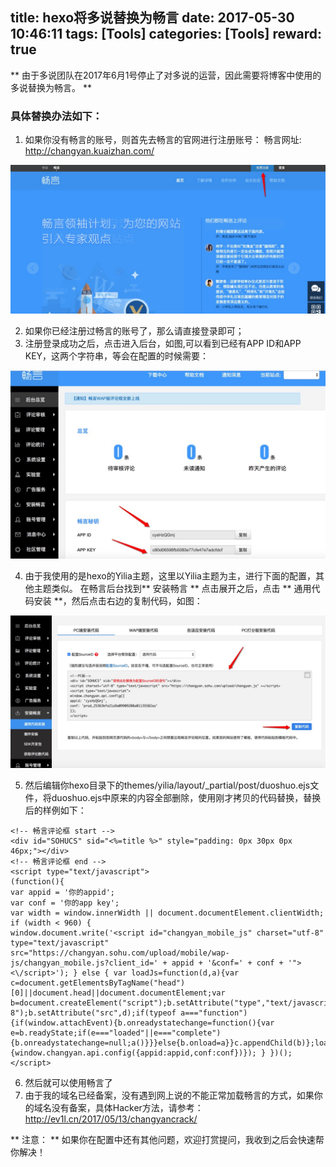 title: hexo将多说替换为畅言
date: 2017-05-30 10:46:11
tags: [Tools]
categories: [Tools]
reward: true
---

** 由于多说团队在2017年6月1号停止了对多说的运营，因此需要将博客中使用的多说替换为畅言。 **

### 具体替换办法如下：
1. 如果你没有畅言的账号，则首先去畅言的官网进行注册账号：
畅言网址: http://changyan.kuaizhan.com/

![](/images/reg_changyan.png)

2. 如果你已经注册过畅言的账号了，那么请直接登录即可；
3. 注册登录成功之后，点击进入后台，如图,可以看到已经有APP ID和APP KEY，这两个字符串，等会在配置的时候需要：

![](/images/login-changyan.png)

4. 由于我使用的是hexo的Yilia主题，这里以Yilia主题为主，进行下面的配置，其他主题类似。
在畅言后台找到** 安装畅言 ** 点击展开之后，点击 ** 通用代码安装 **，然后点击右边的复制代码，如图：

![](/images/copy-config.png)

5. 然后编辑你hexo目录下的themes/yilia/layout/_partial/post/duoshuo.ejs文件，将duoshuo.ejs中原来的内容全部删除，使用刚才拷贝的代码替换，替换后的样例如下：
```
<!-- 畅言评论框 start -->
<div id="SOHUCS" sid="<%=title %>" style="padding: 0px 30px 0px 46px;"></div>
<!-- 畅言评论框 end -->
<script type="text/javascript"> 
(function(){ 
var appid = '你的appid'; 
var conf = '你的app key'; 
var width = window.innerWidth || document.documentElement.clientWidth; 
if (width < 960) { 
window.document.write('<script id="changyan_mobile_js" charset="utf-8" type="text/javascript" src="https://changyan.sohu.com/upload/mobile/wap-js/changyan_mobile.js?client_id=' + appid + '&conf=' + conf + '"><\/script>'); } else { var loadJs=function(d,a){var c=document.getElementsByTagName("head")[0]||document.head||document.documentElement;var b=document.createElement("script");b.setAttribute("type","text/javascript");b.setAttribute("charset","UTF-8");b.setAttribute("src",d);if(typeof a==="function"){if(window.attachEvent){b.onreadystatechange=function(){var e=b.readyState;if(e==="loaded"||e==="complete"){b.onreadystatechange=null;a()}}}else{b.onload=a}}c.appendChild(b)};loadJs("https://changyan.sohu.com/upload/changyan.js",function(){window.changyan.api.config({appid:appid,conf:conf})}); } })(); </script>
```
6. 然后就可以使用畅言了
7. 由于我的域名已经备案，没有遇到网上说的不能正常加载畅言的方式，如果你的域名没有备案，具体Hacker方法，请参考：<http://ev1l.cn/2017/05/13/changyancrack/>

** 注意： ** 如果你在配置中还有其他问题，欢迎打赏提问，我收到之后会快速帮你解决！


